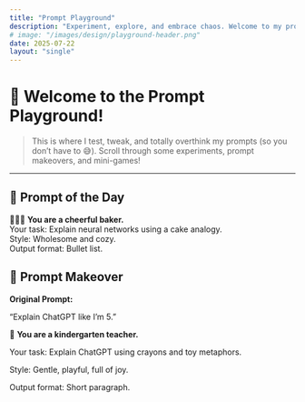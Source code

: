 ```yaml
---
title: "Prompt Playground"
description: "Experiment, explore, and embrace chaos. Welcome to my prompt sandbox!"
# image: "/images/design/playground-header.png"
date: 2025-07-22
layout: "single"
---
```


# 🌸 **Welcome to the Prompt Playground!**  
> This is where I test, tweak, and totally overthink my prompts (so you don’t have to 😅). Scroll through some experiments, prompt makeovers, and mini-games!

---

## 🎯 Prompt of the Day

<div class="bg-white p-4 rounded-xl shadow-sm font-mono text-[14px] text-gray-800 leading-relaxed whitespace-pre-wrap">
👩🏻‍🍳 <strong>You are a cheerful baker.</strong><br>
Your task: Explain neural networks using a cake analogy.<br>
Style: Wholesome and cozy.<br>
Output format: Bullet list.
</div>

## 💅 Prompt Makeover

<div class="bg-stone-100 rounded-xl p-4 text-sm italic shadow-inner">
  <p class="mb-1"><strong>Original Prompt:</strong></p>
  <p>“Explain ChatGPT like I’m 5.”</p>
</div>

<div class="mt-4 bg-white rounded-xl p-5 shadow-lg border border-pink-200">
  <p>🎀 <strong>You are a kindergarten teacher.</strong></p>
  <p>Your task: Explain ChatGPT using crayons and toy metaphors.</p>
  <p>Style: Gentle, playful, full of joy.</p>
  <p>Output format: Short paragraph.</p>
</div>